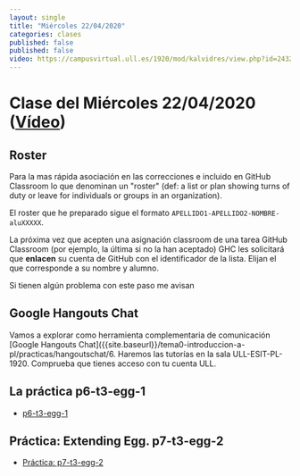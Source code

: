 ```yaml
---
layout: single
title: "Miércoles 22/04/2020"
categories: clases
published: false
published: false
video: https://campusvirtual.ull.es/1920/mod/kalvidres/view.php?id=243228
---
```


# Clase del Miércoles 22/04/2020  ([Vídeo]({{page.video}}))

## Roster

Para la mas rápida asociación en las correcciones e incluido en GitHub Classroom lo que denominan un "roster" (def: a list or plan showing turns of duty or leave for individuals or groups in an organization). 

El roster  que he preparado sigue el formato 
`APELLIDO1-APELLIDO2-NOMBRE-aluXXXXX`.

La próxima vez que acepten una asignación classroom de una tarea GitHub Classroom (por ejemplo, la última si no la han aceptado)  GHC les solicitará que **enlacen** su cuenta de GitHub con el identificador de la lista. Elijan el que corresponde a su nombre y alumno.

Si tienen algún problema con este paso me avisan

## Google Hangouts Chat

Vamos a explorar como herramienta complementaria de comunicación [Google Hangouts Chat]({{site.baseurl}}/tema0-introduccion-a-pl/practicas/hangoutschat/6. 
Haremos las tutorías en la sala ULL-ESIT-PL-1920. Comprueba que tienes acceso con tu cuenta ULL.

## La práctica p6-t3-egg-1

* [p6-t3-egg-1]({{site.baseurl}}/tema3-analisis-descendente-predictivo-recursivo/practicas/p6-t3-egg-1/#monkey-patching-objetos-js)

## Práctica: Extending Egg. p7-t3-egg-2

* [Práctica: p7-t3-egg-2]({{site.baseurl}}/tema3-analisis-descendente-predictivo-recursivo/practicas/p7-t3-egg-2/)